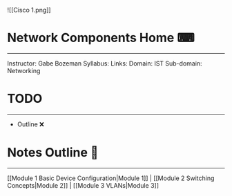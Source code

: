 ![[Cisco 1.png]]
# **Network Components Home** ⌨
---

Instructor: Gabe Bozeman
Syllabus: 
Links: 
Domain: IST
Sub-domain: Networking 

# **TODO**
---
- Outline ❌


# **Notes Outline** 📑
---

[[Module 1 Basic Device Configuration|Module 1]]         |         [[Module 2 Switching Concepts|Module 2]]         |         [[Module 3 VLANs|Module 3]]




